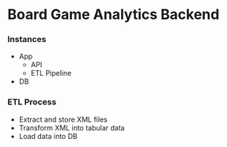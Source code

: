 # Board Game Analytics Backend

### Instances

- App
  - API
  - ETL Pipeline
- DB

### ETL Process

- Extract and store XML files
- Transform XML into tabular data
- Load data into DB